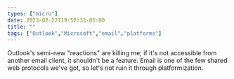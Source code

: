 ```yaml
---
types: ["micro"]
date: 2023-02-22T19:52:33-05:00
title: ""
tags: ["Outlook","Microsoft","email","platforms"]
---
```

Outlook's semi-new "reactions" are killing me; if it's not accessible from another email client, it shouldn't be a feature. Email is one of the few shared web protocols we've got, so let's not ruin it through platformization.
